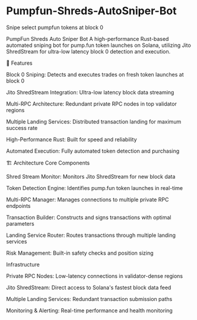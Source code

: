 # Pumpfun-Shreds-AutoSniper-Bot
Snipe select pumpfun tokens at block 0

PumpFun Shreds Auto Sniper Bot
A high-performance Rust-based automated sniping bot for pump.fun token launches on Solana, utilizing Jito ShredStream for ultra-low latency block 0 detection and execution.

🚀 Features

Block 0 Sniping: Detects and executes trades on fresh token launches at block 0

Jito ShredStream Integration: Ultra-low latency block data streaming

Multi-RPC Architecture: Redundant private RPC nodes in top validator regions

Multiple Landing Services: Distributed transaction landing for maximum success rate

High-Performance Rust: Built for speed and reliability

Automated Execution: Fully automated token detection and purchasing

🏗️ Architecture
Core Components

Shred Stream Monitor: Monitors Jito ShredStream for new block data


Token Detection Engine: Identifies pump.fun token launches in real-time

Multi-RPC Manager: Manages connections to multiple private RPC endpoints

Transaction Builder: Constructs and signs transactions with optimal parameters

Landing Service Router: Routes transactions through multiple landing services

Risk Management: Built-in safety checks and position sizing

Infrastructure

Private RPC Nodes: Low-latency connections in validator-dense regions

Jito ShredStream: Direct access to Solana's fastest block data feed

Multiple Landing Services: Redundant transaction submission paths

Monitoring & Alerting: Real-time performance and health monitoring

